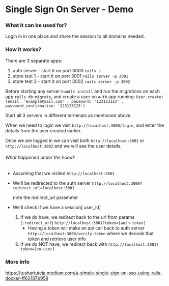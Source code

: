 # Single Sign On Server - Demo

### What it can be used for?
Login in in one place and share the session to all domains needed.

### How it works?
There are 3 separate apps:
1. auth server - start it on port 3000 `rails s`
2. store test 1 - start it on port 3001 `rails server -p 3001`
3. store test 2 - start it on port 3002 `rails server -p 3002`
   
Before starting any server `bundle install` and run the migrations on each app `rails db:migrate`, and create a user on `auth` app running: `User.create!(email: 'example@mail.com' , password: '123123123' , password_confirmation: '123123123')`

Start all 3 servers in different terminals as mentioned above.

When we need to login we visit `http://localhost:3000/login`, and enter the details from the user created earlier.

Once we are logged in we can visit both `http://localhost:3001` or `http://localhost:3002` and we will see the user details.
###### What happened under the hood?
- Assuming that we visited `http://localhost:3001`
- We'll be redirected to the auth server `http://localhost:3000?redirect_url=localhost:3001`
  
  note the redirect_url parameter 
  
- We'll check if we have a session[:user_id]
  1. If we do have, we redirect back to the url from params (`:redirect_url`) `http://localhost:3001?token=[auth-token]`
     - Having a token will make an api call back to auth server `http://localhost:3000/verify-token` where we decode that token and retrieve user info
  2. If we do NOT have, we redirect back with `http://localhost:3001?token=[no-user]`

### More info
https://tushartuteja.medium.com/a-simple-single-sign-on-sso-using-rails-docker-ff62187b959